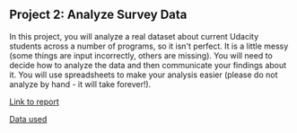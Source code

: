 ## Project 2: Analyze Survey Data

In this project, you will analyze a real dataset about current Udacity students across a number of programs, so it isn't perfect. It is a little messy (some things are input incorrectly, others are missing). You will need to decide how to analyze the data and then communicate your findings about it. You will use spreadsheets to make your analysis easier (please do not analyze by hand - it will take forever!).

[Link to report](https://github.com/pischelus/Udacity-Business-Analyst-Nanodegree/blob/main/Project%202/Presentation.pptx)

[Data used](https://github.com/pischelus/Udacity-Business-Analyst-Nanodegree/blob/main/Project%202/Dataset%20(NYSE%20S%26P%20500).csv)
